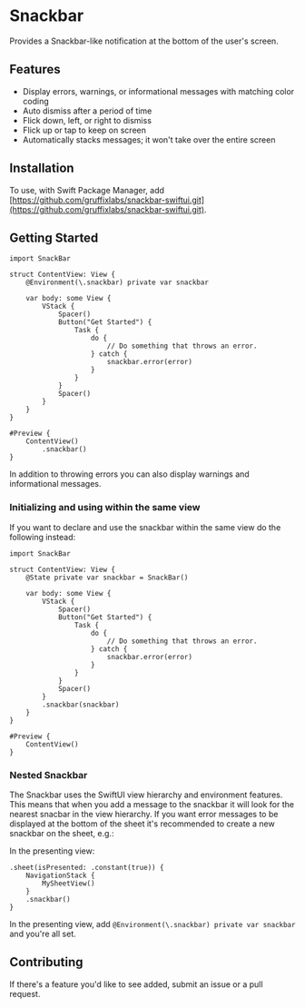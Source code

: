 # Snackbar

Provides a Snackbar-like notification at the bottom of the user's screen.

## Features
* Display errors, warnings, or informational messages with matching color coding
* Auto dismiss after a period of time
* Flick down, left, or right to dismiss
* Flick up or tap to keep on screen
* Automatically stacks messages; it won't take over the entire screen

## Installation
To use, with Swift Package Manager, add [https://github.com/gruffixlabs/snackbar-swiftui.git](https://github.com/gruffixlabs/snackbar-swiftui.git).

## Getting Started
```
import SnackBar

struct ContentView: View {
    @Environment(\.snackbar) private var snackbar
    
    var body: some View {
        VStack {
            Spacer()
            Button("Get Started") {
                Task {
                    do {
                        // Do something that throws an error.
                    } catch {
                        snackbar.error(error)
                    }
                }
            }
            Spacer()
        }
    }
}

#Preview {
    ContentView()
        .snackbar()
}
```

In addition to throwing errors you can also display warnings and informational messages.

### Initializing and using within the same view
If you want to declare and use the snackbar within the same view do the following instead:

```
import SnackBar

struct ContentView: View {
    @State private var snackbar = SnackBar()
    
    var body: some View {
        VStack {
            Spacer()
            Button("Get Started") {
                Task {
                    do {
                        // Do something that throws an error.
                    } catch {
                        snackbar.error(error)
                    }
                }
            }
            Spacer()
        }
        .snackbar(snackbar)
    }
}

#Preview {
    ContentView()
}
```

### Nested Snackbar
The Snackbar uses the SwiftUI view hierarchy and environment features. This means that when you add a message to the 
snackbar it will look for the nearest snacbar in the view hierarchy. If you want error messages to be displayed at the 
bottom of the sheet it's recommended to create a new snackbar on the sheet, e.g.:

In the presenting view:
```
.sheet(isPresented: .constant(true)) {
    NavigationStack {
        MySheetView()
    }
    .snackbar()
}

```
In the presenting view, add `@Environment(\.snackbar) private var snackbar` and you're all set.

## Contributing
If there's a feature you'd like to see added, submit an issue or a pull request.
